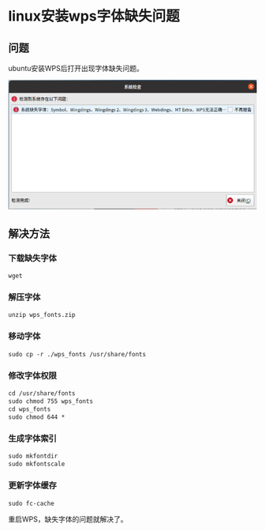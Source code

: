 # linux安装wps字体缺失问题

## 问题

ubuntu安装WPS后打开出现字体缺失问题。

![](./wps_fonts.png)

## 解决方法

### 下载缺失字体

```shell
wget 
```
### 解压字体

```shell
unzip wps_fonts.zip
```

### 移动字体

```shell
sudo cp -r ./wps_fonts /usr/share/fonts
```

### 修改字体权限

```shell
cd /usr/share/fonts
sudo chmod 755 wps_fonts
cd wps_fonts
sudo chmod 644 *
```

### 生成字体索引

```shell
sudo mkfontdir
sudo mkfontscale
```

### 更新字体缓存

```shell
sudo fc-cache 
```

重启WPS，缺失字体的问题就解决了。
